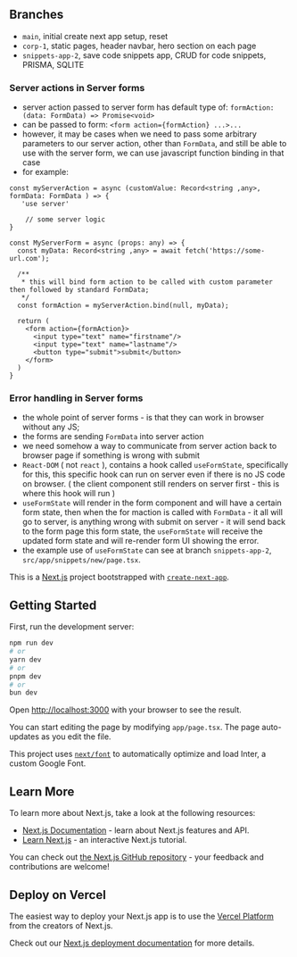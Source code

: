 ## Branches
- `main`, initial create next app setup, reset
- `corp-1`, static pages, header navbar, hero section on each page
- `snippets-app-2`, save code snippets app, CRUD for code snippets, PRISMA, SQLITE

### Server actions in Server forms
- server action passed to server form has default type of: `formAction: (data: FormData) => Promise<void>`
- can be passed to form: `<form action={formAction} ...>...`
- however, it may be cases when we need to pass some arbitrary parameters to our server action, other than `FormData`,
and still be able to use with the server form, we can use javascript function binding in that case
- for example:

```tsx
const myServerAction = async (customValue: Record<string ,any>, formData: FormData ) => {
   'use server'

    // some server logic
}

const MyServerForm = async (props: any) => {
  const myData: Record<string ,any> = await fetch('https://some-url.com');

  /**
   * this will bind form action to be called with custom parameter then followed by standard FormData;
   */
  const formAction = myServerAction.bind(null, myData);

  return (
    <form action={formAction}>
      <input type="text" name="firstname"/>
      <input type="text" name="lastname"/>
      <button type="submit">submit</button>
    </form>
  )
}
```

### Error handling in Server forms
- the whole point of server forms - is that they can work in browser without any JS;
- the forms are sending `FormData` into server action
- we need somehow a way to communicate from server action back to browser page if something is wrong with submit
- `React-DOM` ( not `react` ), contains a hook called `useFormState`, specifically for this, this specific hook
can run on server even if there is no JS code on browser. ( the client component still renders on server first - this is where this hook will run )
- `useFormState` will render in the form component and will have a certain form state, then when the for maction is called with `FormData` - it all will go to server, is anything wrong with submit on server - it will send back to the form page this form state, the `useFormState` will receive the updated form state and will re-render form UI showing the error.
- the example use of `useFormState` can see at branch `snippets-app-2`, `src/app/snippets/new/page.tsx`.



This is a [Next.js](https://nextjs.org/) project bootstrapped with [`create-next-app`](https://github.com/vercel/next.js/tree/canary/packages/create-next-app).

## Getting Started

First, run the development server:

```bash
npm run dev
# or
yarn dev
# or
pnpm dev
# or
bun dev
```

Open [http://localhost:3000](http://localhost:3000) with your browser to see the result.

You can start editing the page by modifying `app/page.tsx`. The page auto-updates as you edit the file.

This project uses [`next/font`](https://nextjs.org/docs/basic-features/font-optimization) to automatically optimize and load Inter, a custom Google Font.

## Learn More

To learn more about Next.js, take a look at the following resources:

- [Next.js Documentation](https://nextjs.org/docs) - learn about Next.js features and API.
- [Learn Next.js](https://nextjs.org/learn) - an interactive Next.js tutorial.

You can check out [the Next.js GitHub repository](https://github.com/vercel/next.js/) - your feedback and contributions are welcome!

## Deploy on Vercel

The easiest way to deploy your Next.js app is to use the [Vercel Platform](https://vercel.com/new?utm_medium=default-template&filter=next.js&utm_source=create-next-app&utm_campaign=create-next-app-readme) from the creators of Next.js.

Check out our [Next.js deployment documentation](https://nextjs.org/docs/deployment) for more details.
